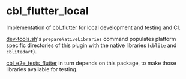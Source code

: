 # cbl_flutter_local

Implementation of [cbl_flutter](../cbl_flutter) for local development and
testing and CI.

[dev-tools.sh](../../tools/dev-tools.sh)'s `prepareNativeLibraries` command
populates platform specific directories of this plugin with the native libraries
(`cblite` and `cblitedart`).

[cbl_e2e_tests_flutter](../cbl_e2e_tests_flutter) in turn depends on this
package, to make those libraries available for testing.
